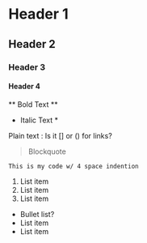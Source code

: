# Header 1

## Header 2

### Header 3

#### Header 4

** Bold Text **

* Italic Text *

Plain text : Is it [] or () for links?

> Blockquote

    This is my code w/ 4 space indention

1. List item
2. List item
3. List item

- Bullet list?
- List item
- List item